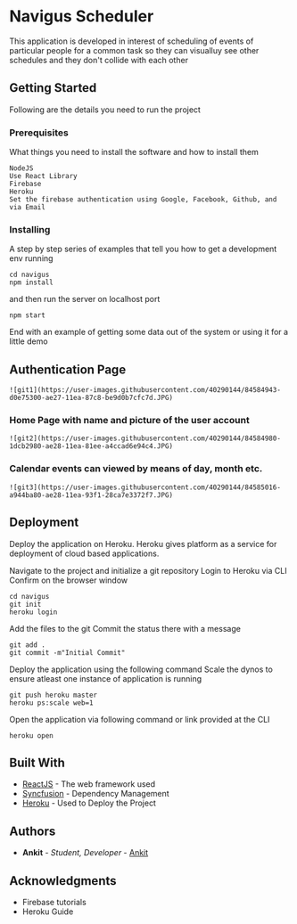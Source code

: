 # Navigus Scheduler 

This application is developed in interest of scheduling of events of particular people for a common task so they can visualluy see other schedules and they don't collide with each other

## Getting Started

Following are the details you need to run the project

### Prerequisites

What things you need to install the software and how to install them

```
NodeJS
Use React Library
Firebase
Heroku
Set the firebase authentication using Google, Facebook, Github, and via Email
```

### Installing

A step by step series of examples that tell you how to get a development env running

```
cd navigus
npm install
```

and then run the server on localhost port 

```
npm start
```

End with an example of getting some data out of the system or using it for a little demo

## Authentication Page

```
![git1](https://user-images.githubusercontent.com/40290144/84584943-d0e75300-ae27-11ea-87c8-be9d0b7cfc7d.JPG)
```

### Home Page with name and picture of the user account 

```
![git2](https://user-images.githubusercontent.com/40290144/84584980-1dcb2980-ae28-11ea-81ee-a4ccad6e94c4.JPG)
```

### Calendar events can viewed by means of day, month etc.

```
![git3](https://user-images.githubusercontent.com/40290144/84585016-a944ba80-ae28-11ea-93f1-28ca7e3372f7.JPG)
```

## Deployment

Deploy the application on Heroku. Heroku gives platform as a service for deployment of cloud based applications.

Navigate to the project and initialize a git repository 
Login to Heroku via CLI
Confirm on the browser window
```
cd navigus
git init
heroku login
```
Add the files to the git
Commit the status there with a message

```
git add .
git commit -m"Initial Commit"
```
Deploy the application using the following command
Scale the dynos to ensure atleast one instance of application is running

```
git push heroku master
heroku ps:scale web=1
```
Open the application via following command or link provided at the CLI

```
heroku open
```

## Built With

* [ReactJS](https://github.com/facebook/create-react-app) - The web framework used
* [Syncfusion](https://www.npmjs.com/package/@syncfusion/ej2) - Dependency Management
* [Heroku](https://www.heroku.com/) - Used to Deploy the Project
 

## Authors

* **Ankit** - *Student, Developer* - [Ankit](https://github.com/akharb1192)



## Acknowledgments

* Firebase tutorials
* Heroku Guide
